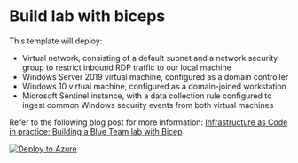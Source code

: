 # Build lab with biceps
This template will deploy:
- Virtual network, consisting of a default subnet and a network security group to restrict inbound RDP traffic to our local machine
- Windows Server 2019 virtual machine, configured as a domain controller
- Windows 10 virtual machine, configured as a domain-joined workstation
- Microsoft Sentinel instance, with a data collection rule configured to ingest common Windows security events from both virtual machines

Refer to the following blog post for more information: [Infrastructure as Code in practice: Building a Blue Team lab with Bicep](https://joshua-lucas.com/building-a-blue-team-lab-with-bicep/)

[![Deploy to Azure](https://aka.ms/deploytoazurebutton)](https://portal.azure.com/#create/Microsoft.Template/uri/https%3A%2F%2Fraw.githubusercontent.com%2Fjoshua-a-lucas%2FBlueTeamLab%2Fmain%2Fazuredeploy.json)
